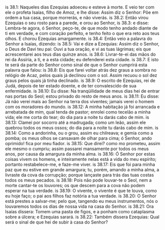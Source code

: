 is 38.1: Naqueles dias Ezequias adoeceu e esteve à morte. E veio ter com ele o profeta Isaías, filho de Amoz, e lhe disse: Assim diz o Senhor: Põe em ordem a tua casa, porque morrerás, e não viverás.
is 38.2: Então virou Ezequias o seu rosto para a parede, e orou ao Senhor,
is 38.3: e disse: Lembra-te agora, ó Senhor, peço-te, de que modo tenho andado diante de ti em verdade, e com coração perfeito, e tenho feito o que era reto aos teus olhos. E chorou Ezequias amargamente.
is 38.4: Então veio a palavra do Senhor a Isaías, dizendo:
is 38.5: Vai e dize a Ezequias: Assim diz o Senhor, o Deus de Davi teu pai: Ouvi a tua oração, e vi as tuas lágrimas; eis que acrescentarei aos teus dias quinze anos.
is 38.6: Livrar-te-ei das mãos do rei da Assíria, a ti, e a esta cidade; eu defenderei esta cidade.
is 38.7: E isto te será da parte do Senhor como sinal de que o Senhor cumprirá esta palavra que falou:
is 38.8: Eis que farei voltar atrás dez graus a sombra no relógio de Acaz, pelos quais já declinou com o sol. Assim recuou o sol dez graus pelos quais já tinha declinado.
is 38.9: O escrito de Ezequias, rei de Judá, depois de ter estado doente, e de ter convalescido de sua enfermidade.
is 38.10: Eu disse: Na tranqüilidade de meus dias hei de entrar nas portas do Seol; estou privado do resto de meus anos.
is 38.11: Eu disse: Já não verei mais ao Senhor na terra dos viventes; jamais verei o homem com os moradores do mundo.
is 38.12: A minha habitação já foi arrancada e arrebatada de mim, qual tenda de pastor; enrolei como tecelão a minha vida; ele me corta do tear; do dia para a noite tu darás cabo de mim.
is 38.13: Clamei por socorro até a madrugada; como um leão, assim ele quebrou todos os meus ossos; do dia para a noite tu darás cabo de mim.
is 38.14: Como a andorinha, ou o grou, assim eu chilreava; e gemia como a pomba; os meus olhos se cansavam de olhar para cima; ó Senhor, ando oprimido! fica por meu fiador.
is 38.15: Que direi? como mo prometeu, assim ele mesmo o cumpriu; assim passarei mansamente por todos os meus anos, por causa da amargura da minha alma.
is 38.16: Ó Senhor por estas coisas vivem os homens, e inteiramente nelas está a vida do meu espírito; portanto restabelece-me, e faze-me viver.
is 38.17: Eis que foi para minha paz que eu estive em grande amargura; tu, porém, amando a minha alma, a livraste da cova da corrupção; porque lançaste para trás das tuas costas todos os meus pecados.
is 38.18: Pois não pode louvar-te o Seol, nem a morte cantar-te os louvores; os que descem para a cova não podem esperar na tua verdade.
is 38.19: O vivente, o vivente é que te louva, como eu hoje faço; o pai aos filhos faz notória a tua verdade.
is 38.20: O Senhor está prestes a salvar-me; pelo que, tangendo eu meus instrumentos, nós o louvaremos todos os dias de nossa vida na casa do Senhor.
is 38.21: Ora Isaías dissera: Tomem uma pasta de figos, e a ponham como cataplasma sobre a úlcera; e Ezequias sarará.
is 38.22: Também dissera Ezequias: Qual será o sinal de que hei de subir à casa do Senhor?
